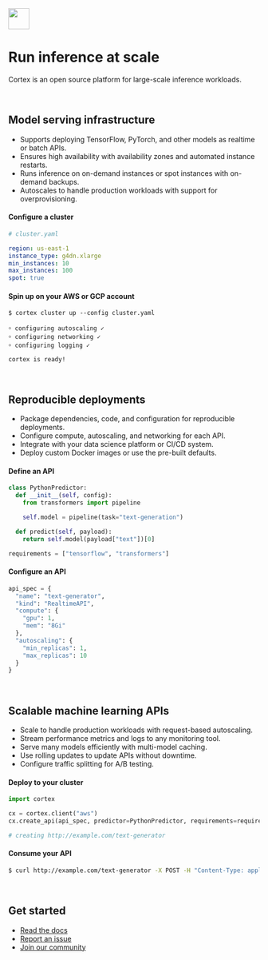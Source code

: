 <img src='https://s3-us-west-2.amazonaws.com/cortex-public/logo.png' height='42'>

<br>

# Run inference at scale

Cortex is an open source platform for large-scale inference workloads.

<br>

## Model serving infrastructure

* Supports deploying TensorFlow, PyTorch, and other models as realtime or batch APIs.
* Ensures high availability with availability zones and automated instance restarts.
* Runs inference on on-demand instances or spot instances with on-demand backups.
* Autoscales to handle production workloads with support for overprovisioning.

#### Configure a cluster

```yaml
# cluster.yaml

region: us-east-1
instance_type: g4dn.xlarge
min_instances: 10
max_instances: 100
spot: true
```

#### Spin up on your AWS or GCP account

```text
$ cortex cluster up --config cluster.yaml

￮ configuring autoscaling ✓
￮ configuring networking ✓
￮ configuring logging ✓

cortex is ready!
```

<br>

## Reproducible deployments

* Package dependencies, code, and configuration for reproducible deployments.
* Configure compute, autoscaling, and networking for each API.
* Integrate with your data science platform or CI/CD system.
* Deploy custom Docker images or use the pre-built defaults.

#### Define an API

```python
class PythonPredictor:
  def __init__(self, config):
    from transformers import pipeline

    self.model = pipeline(task="text-generation")

  def predict(self, payload):
    return self.model(payload["text"])[0]

requirements = ["tensorflow", "transformers"]
```

#### Configure an API

```python
api_spec = {
  "name": "text-generator",
  "kind": "RealtimeAPI",
  "compute": {
    "gpu": 1,
    "mem": "8Gi"
  },
  "autoscaling": {
    "min_replicas": 1,
    "max_replicas": 10
  }
}
```

<br>

## Scalable machine learning APIs

* Scale to handle production workloads with request-based autoscaling.
* Stream performance metrics and logs to any monitoring tool.
* Serve many models efficiently with multi-model caching.
* Use rolling updates to update APIs without downtime.
* Configure traffic splitting for A/B testing.

#### Deploy to your cluster

```python
import cortex

cx = cortex.client("aws")
cx.create_api(api_spec, predictor=PythonPredictor, requirements=requirements)

# creating http://example.com/text-generator
```

#### Consume your API

```bash
$ curl http://example.com/text-generator -X POST -H "Content-Type: application/json" -d '{"text": "hello world"}'
```

<br>

## Get started

* [Read the docs](https://docs.cortex.dev)
* [Report an issue](https://github.com/cortexlabs/cortex/issues)
* [Join our community](https://gitter.im/cortexlabs/cortex)
